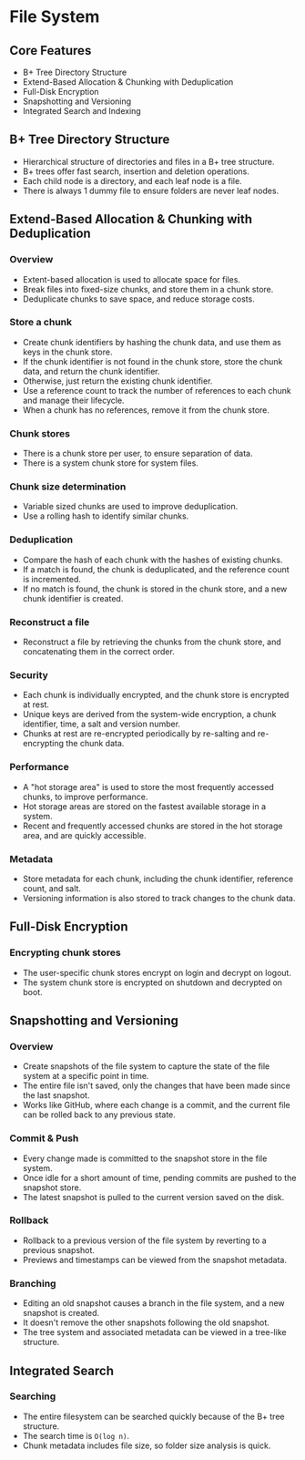 # File System

## Core Features
- B+ Tree Directory Structure
- Extend-Based Allocation & Chunking with Deduplication
- Full-Disk Encryption
- Snapshotting and Versioning
- Integrated Search and Indexing


## B+ Tree Directory Structure
- Hierarchical structure of directories and files in a B+ tree structure.
- B+ trees offer fast search, insertion and deletion operations.
- Each child node is a directory, and each leaf node is a file.
- There is always 1 dummy file to ensure folders are never leaf nodes.

## Extend-Based Allocation & Chunking with Deduplication
### Overview
- Extent-based allocation is used to allocate space for files.
- Break files into fixed-size chunks, and store them in a chunk store.
- Deduplicate chunks to save space, and reduce storage costs.

### Store a chunk
- Create chunk identifiers by hashing the chunk data, and use them as keys in the chunk store.
- If the chunk identifier is not found in the chunk store, store the chunk data, and return the chunk identifier.
- Otherwise, just return the existing chunk identifier.
- Use a reference count to track the number of references to each chunk and manage their lifecycle.
- When a chunk has no references, remove it from the chunk store.

### Chunk stores
- There is a chunk store per user, to ensure separation of data.
- There is a system chunk store for system files.

### Chunk size determination
- Variable sized chunks are used to improve deduplication.
- Use a rolling hash to identify similar chunks.

### Deduplication
- Compare the hash of each chunk with the hashes of existing chunks.
- If a match is found, the chunk is deduplicated, and the reference count is incremented.
- If no match is found, the chunk is stored in the chunk store, and a new chunk identifier is created.

### Reconstruct a file
- Reconstruct a file by retrieving the chunks from the chunk store, and concatenating them in the correct order.

### Security
- Each chunk is individually encrypted, and the chunk store is encrypted at rest.
- Unique keys are derived from the system-wide encryption, a chunk identifier, time, a salt and version number.
- Chunks at rest are re-encrypted periodically by re-salting and re-encrypting the chunk data.

### Performance
- A "hot storage area" is used to store the most frequently accessed chunks, to improve performance.
- Hot storage areas are stored on the fastest available storage in a system.
- Recent and frequently accessed chunks are stored in the hot storage area, and are quickly accessible.

### Metadata
- Store metadata for each chunk, including the chunk identifier, reference count, and salt.
- Versioning information is also stored to track changes to the chunk data.

## Full-Disk Encryption
### Encrypting chunk stores
- The user-specific chunk stores encrypt on login and decrypt on logout.
- The system chunk store is encrypted on shutdown and decrypted on boot.

## Snapshotting and Versioning
### Overview
- Create snapshots of the file system to capture the state of the file system at a specific point in time.
- The entire file isn't saved, only the changes that have been made since the last snapshot.
- Works like GitHub, where each change is a commit, and the current file can be rolled back to any previous state.

### Commit & Push
- Every change made is committed to the snapshot store in the file system.
- Once idle for a short amount of time, pending commits are pushed to the snapshot store.
- The latest snapshot is pulled to the current version saved on the disk.

### Rollback
- Rollback to a previous version of the file system by reverting to a previous snapshot.
- Previews and timestamps can be viewed from the snapshot metadata.

### Branching
- Editing an old snapshot causes a branch in the file system, and a new snapshot is created.
- It doesn't remove the other snapshots following the old snapshot.
- The tree system and associated metadata can be viewed in a tree-like structure.

## Integrated Search
### Searching
- The entire filesystem can be searched quickly because of the B+ tree structure.
- The search time is `O(log n)`.
- Chunk metadata includes file size, so folder size analysis is quick.